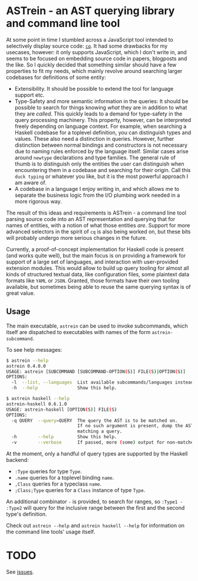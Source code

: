 # ASTrein - an AST querying library and command line tool
At some point in time I stumbled across a JavaScript tool intended to
selectively display source code: [`cq`](https://github.com/fullstackio/cq).  It
had some drawbacks for my usecases, however: it only supports JavaScript, which
I don't write in, and seems to be focused on embedding source code in papers,
blogposts and the like. So I quickly decided that something similar should have
a few properties to fit my needs, which mainly revolve around searching
larger codebases for definitions of some entity:

* Extensibility. It should be possible to extend the tool for language
  support etc.
* Type-Safety and more semantic information in the queries: It should be
  possible to search for things knowing *what* they are in addition to what
  they are *called*. This quickly leads to a demand for type-safety in the
  query processing machinery. This property, however, can be interpreted freely
  depending on language context. For example, when searching a Haskell codebase
  for a toplevel definition, you can distinguish types and values. These also
  need a distinction in queries. However, further distinction between normal
  bindings and constructors is not necessary due to naming rules enforced by
  the language itself. Similar cases arise around `newtype` declarations and
  type families. The general rule of thumb is to distinguish only the entities
  the user can distinguish when encountering them in a codebase and searching
  for their origin. Call this `duck typing` or whatever you like, but it is the
  most powerful approach I am aware of.
* A codebase in a language I enjoy writing in, and which allows me to separate
  the business logic from the I/O plumbing work needed in a more rigorous way.

The result of this ideas and requirements is ASTrein - a command line tool
parsing source code into an AST representation and querying that for names of
entities, with a notion of what those entities *are*. Support for more advanced
selectors in the spirit of `cq` is also being worked on, but these bits will
probably undergo more serious changes in the future.

Currently, a proof-of-concept implementation for Haskell code is present (and
works quite well), but the main focus is on providing a framework for support
of a large set of languages, and interaction with user-provided extension
modules. This would allow to build up query tooling for almost all kinds of
structured textual data, like configuration files, some plaintext data formats
like `YAML` or `JSON`. Granted, those formats have their own tooling available,
but sometimes being able to reuse the same querying syntax is of great value.

## Usage
The main executable, `astrein` can be used to invoke subcommands, which itself
are dispatched to executables with names of the form `astrein-subcommand`.

To see help messages:
```sh
$ astrein --help
astrein 0.4.0.0
USAGE: astrein [SUBCOMMAND [SUBCOMMAND-OPTION(S)] FILE(S)|OPTION(S)]
OPTIONS:
  -l  --list, --languages  List available subcommands/languages instead of calling a subcommand.
  -h  --help               Show this help.

$ astrein haskell --help
astrein-haskell 0.6.1.0
USAGE: astrein-haskell [OPTION(S)] FILE(S)
OPTIONS:
  -q QUERY  --query=QUERY  The query the AST is to be matched on.
                           If no such argument is present, dump the AST instead of
                           matching a query.
  -h        --help         Show this help.
  -v        --verbose      If passed, more (some) output for non-matches is generated.
```


At the moment, only a handful of query types are supported by the Haskell
backend:

* `:Type` queries for type `Type`.
* `.name` queries for a toplevel binding `name`.
* `,Class` queries for a typeclass `name`.
* `;Class;Type` queries for a `Class` instance of type `Type`.

An additional combinator ` - ` is provided, to search for ranges, so
`:Type1 - :Type2` will query for the inclusive range between the first and the
second type's definition.

Check out `astrein --help` and `astrein haskell --help` for information on the
command line tools' usage itself.

# TODO
See [issues](https://github.com/ibabushkin/astrein/issues).
